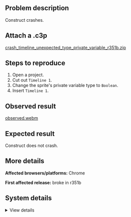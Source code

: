 ## Problem description

Construct crashes.

## Attach a .c3p

[crash_timeline_unexpected_type_private_variable_r351b.zip](https://github.com/WilsonPercival/WilsonPercival/files/12088497/crash_timeline_unexpected_type_private_variable_r351b.zip)

## Steps to reproduce

1. Open a project.
2. Cut out `Timeline 1`.
3. Change the sprite's private variable type to `Boolean`.
4. Insert `Timeline 1`.

## Observed result

[observed.webm](https://github.com/WilsonPercival/WilsonPercival/assets/91274932/bf6981ed-9f10-4258-b3de-05ead8004888)

## Expected result

Construct does not crash.

## More details



**Affected browsers/platforms:** Chrome

**First affected release:** broke in r351b

## System details

<details><summary>View details</summary>

Error report information
Type: assertion failure
Message: unexpected type
Stack: Error at oa.T_a (https://editor.construct.net/r351/main.js:1119:314) at window.assert (https://editor.construct.net/r351/main.js:1034:353) at NTa.df (https://editor.construct.net/r351/projectResources.js:1282:155) at NTa.NQ (https://editor.construct.net/r351/projectResources.js:1282:279) at d.E7a (https://editor.construct.net/r351/projectResources.js:1207:148) at d.oL (https://editor.construct.net/r351/projectResources.js:1211:68) at https://editor.construct.net/r351/projectResources.js:1215:105 at d.fMc (https://editor.construct.net/r351/projectResources.js:1056:175) at d.m6a (https://editor.construct.net/r351/projectResources.js:1056:239) at d.sva (https://editor.construct.net/r351/projectResources.js:1056:344)
Construct version: r351
URL: https://editor.construct.net/r351/
Date: Tue Jul 18 2023 22:34:01 GMT+0300 (Восточная Европа, летнее время)
Uptime: 70.9 s

Platform information
Product: Construct 3 r351 (beta)
Browser: Chrome 114.0.5735.199
Browser engine: Chromium
Context: browser
Operating system: Windows 11
Device type: desktop
Device pixel ratio: 1.5
Logical CPU cores: 16
Approx. device memory: 8 GB
User agent: Mozilla/5.0 (Windows NT 10.0; Win64; x64) AppleWebKit/537.36 (KHTML, like Gecko) Chrome/114.0.0.0 Safari/537.36
Language setting: en-US

WebGL information
Version string: WebGL 2.0 (OpenGL ES 3.0 Chromium)
Numeric version: 2
Supports NPOT textures: yes
Supports GPU profiling: no
Supports highp precision: yes
Vendor: Google Inc. (AMD)
Renderer: ANGLE (AMD, AMD Radeon(TM) Graphics Direct3D11 vs_5_0 ps_5_0, D3D11)
Major performance caveat: no
Maximum texture size: 16384
Point size range: 1 to 1024
Extensions: EXT_color_buffer_float, EXT_color_buffer_half_float, EXT_disjoint_timer_query_webgl2, EXT_float_blend, EXT_texture_compression_bptc, EXT_texture_compression_rgtc, EXT_texture_filter_anisotropic, EXT_texture_norm16, KHR_parallel_shader_compile, OES_draw_buffers_indexed, OES_texture_float_linear, OVR_multiview2, WEBGL_compressed_texture_s3tc, WEBGL_compressed_texture_s3tc_srgb, WEBGL_debug_renderer_info, WEBGL_debug_shaders, WEBGL_lose_context, WEBGL_multi_draw, WEBGL_provoking_vertex

</details>
